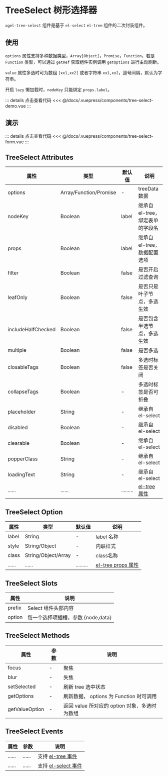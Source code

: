 # TreeSelect 树形选择器

`agel-tree-select` 组件是基于 `el-select` `el-tree` 组件的二次封装组件。

## 使用

`options` 属性支持多种数据类型，`Array[Object]`，`Promise`，`Function`，若是 `Function` 类型，可以通过 `getRef` 获取组件实例调用 `getOptions` 进行主动刷新。

`value` 属性多选时可为数组 `[xx1,xx2]` 或者字符串 `xx1,xx2`，逗号间隔，默认为字符串。

开启 `lazy` 懒加载时，`nodeKey` 只能绑定 `props.label`。

<ClientOnly><tree-select-demo/></ClientOnly>

::: details 点击查看代码
<<< @/docs/.vuepress/components/tree-select-demo.vue
::: 

## 演示

<ClientOnly><tree-select-form/></ClientOnly>

::: details 点击查看代码
<<< @/docs/.vuepress/components/tree-select-form.vue
::: 



## TreeSelect Attributes

| 属性        | 类型         | 默认值  | 说明                                 | 
| ----------- | ------------  | ------ | ------------------------------------ | 
| options     | Array/Function/Promise        | -    |  treeData 数据         | 
| nodeKey     | Boolean         | label       | 继承自 el-tree，绑定表单的字段名    | 
| props       | Boolean         | label       | 继承自 el-tree，数据配置选项    | 
| filter      | Boolean         | false       | 是否开启过滤查询                | 
| leafOnly    | Boolean         | false       | 是否只是叶子节点，多选生效    | 
| includeHalfChecked  | Boolean | false       | 是否包含半选节点，多选生效    |
| multiple     | Boolean        | false       | 是否多选          | 
| closableTags | Boolean        | false       | 多选时标签是否关闭
| collapseTags | Boolean        | -           | 多选时标签是否可折叠 |
| placeholder  | String         | -           | 继承自 el-select                   | 
| disabled     | Boolean        | -           | 继承自 el-select                        |
| clearable    | Boolean        | -           | 继承自 el-select  | 
| popperClass  | String         | -           | 继承自 el-select  | 
| loadingText  | String         | -           | 继承自 el-select  | 
| ......      | ......          | .........   | [el-tree 属性](https://element.eleme.cn/#/zh-CN/component/tree#tree-attributes)    |


## TreeSelect Option

| 属性        | 类型         | 默认值  | 说明                                 | 
| ----------- | ------------  | ------ | ------------------------------------ | 
| label       | String        |  -                  | label 名称    |
| style       | String/Object | -                   | 内联样式     | 
| class       | String/Object/Array       |  -      | class名称    |
| ......      | ......          | .........   | [el-tree props 属性](https://element.eleme.cn/#/zh-CN/component/tree#props)    |  



## TreeSelect Slots

| 属性          |   说明                                   | 
| -----------    |   ------------------------------------  | 
| prefix         |  Select 组件头部内容                        |
| option         |  每一个选择项插槽，参数 {node,data} |

## TreeSelect Methods

| 属性          | 参数           |  说明                                   | 
| -----------   | ------------  |  ------------------------------------  | 
| focus         | -             |  聚焦                        |
| blur          | -             |  失焦            | 
| setSelected      | -          |  刷新 tree 选中状态            |
| getOptions    | -             |  刷新数据， options 为 Function 时可调用    |
| getValueOption  | -           |  返回 value 所对应的 option 对象，多选时为数组 |


## TreeSelect Events

| 属性          | 参数           |  说明                                   | 
| -----------   | ------------  |  ------------------------------------  | 
| ......        | ......        | 支持 [el-tree 事件](https://element.eleme.cn/#/zh-CN/component/tree#tree-events)      | 
| ......        | ......        | 支持 [el-select 事件](https://element.eleme.cn/#/zh-CN/component/select#tree-events)      | 